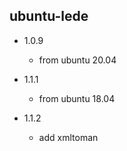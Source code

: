 ubuntu-lede
-------------------------------

- 1.0.9
  - from ubuntu 20.04

- 1.1.1
  - from ubuntu 18.04

- 1.1.2
  - add xmltoman